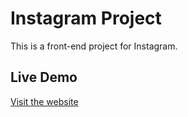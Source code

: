 # Instagram Project

This is a front-end project for Instagram.

## Live Demo
[Visit the website](https://dmuhammadsaber.github.io/Instagram/)
